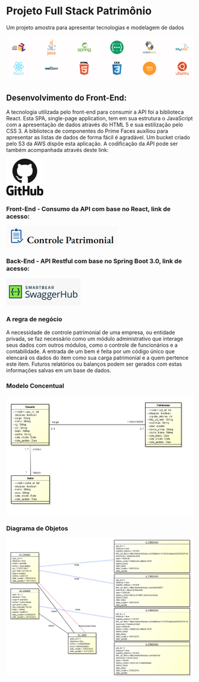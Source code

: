 # Projeto Full Stack Patrimônio
Um projeto amostra para apresentar tecnologias e modelagem de dados

![Modelo](src/img_logos/Tecnologias.PNG)

## Desenvolvimento do Front-End:
A tecnologia utilizada pelo front-end para consumir a API foi a biblioteca React. Esta SPA, single-page application, tem em sua estrutura o JavaScript com a apresentação de dados através do HTML 5 e sua estilização pelo CSS 3. A biblioteca de componentes do Prime Faces auxíliou para apresentar as listas de dados de forma fácil é agradável. Um bucket criado pelo S3 da AWS dispõe esta aplicação. A codificação da API pode ser também acompanhada através deste link:

[<img alt="Git-Hub Project Back-End" width="100px" src="src/img_logos/Github.svg" />](https://github.com/rockgustavo/Project_full_Patrim)

### Front-End - Consumo da API com base no React, link de acesso:
[<img alt="Front-End" width="300px" src="src/img_logos/Controle_patrimonial.PNG" />](http://rockgustavo.com.s3-website-us-east-1.amazonaws.com/)

### Back-End - API Restful com base no Spring Boot 3.0, link de acesso:
[<img alt="Back-End" width="200px" src="src/img_logos/Swagger.PNG" />](http://107.21.11.22:8080/swagger-ui/index.html)

### A regra de negócio
A necessidade de controle patrimonial de uma empresa, ou entidade privada, se faz necessário como um módulo administrativo que interage seus dados com outros módulos, como o controle de funcionários e a contabilidade. 
A entrada de um bem é feita por um código único que elencará os dados do item como sua carga patrimonial e a quem pertence este item.
Futuros relatórios ou balanços podem ser gerados com estas informações salvas em um base de dados.

### Modelo Concentual
![Modelo](src/img_logos/Modelo_conceitual.png)

### Diagrama de Objetos
![Modelo](src/img_logos/Diagrama_objetos.PNG)

